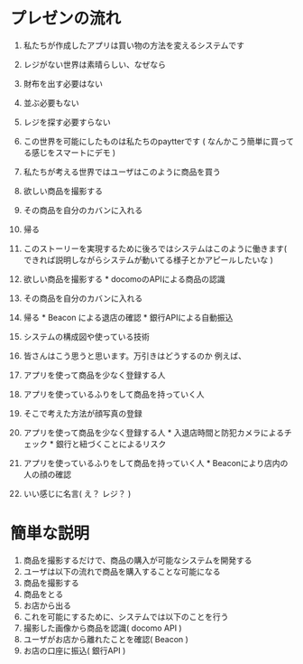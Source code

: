 # プレゼンの流れ

1. 私たちが作成したアプリは買い物の方法を変えるシステムです

2. レジがない世界は素晴らしい、なぜなら
  1. 財布を出す必要はない
  2. 並ぶ必要もない
  3. レジを探す必要すらない

3. この世界を可能にしたものは私たちのpaytterです
  ( なんかこう簡単に買ってる感じをスマートにデモ )

4. 私たちが考える世界ではユーザはこのように商品を買う
  1. 欲しい商品を撮影する
  2. その商品を自分のカバンに入れる
  3. 帰る

5. このストーリーを実現するために後ろではシステムはこのように働きます( できれば説明しながらシステムが動いてる様子とかアピールしたいな )
  1. 欲しい商品を撮影する
    * docomoのAPIによる商品の認識
  2. その商品を自分のカバンに入れる
  3. 帰る
    * Beacon による退店の確認
    * 銀行APIによる自動振込

6. システムの構成図や使っている技術

7. 皆さんはこう思うと思います。万引きはどうするのか
  例えば、
  1. アプリを使って商品を少なく登録する人
  2. アプリを使っているふりをして商品を持っていく人

9. そこで考えた方法が顔写真の登録
  1. アプリを使って商品を少なく登録する人
    * 入退店時間と防犯カメラによるチェック
    * 銀行と紐づくことによるリスク
  2. アプリを使っているふりをして商品を持っていく人
    * Beaconにより店内の人の顔の確認

10. いい感じに名言( え？ レジ？ )



# 簡単な説明
1. 商品を撮影するだけで、商品の購入が可能なシステムを開発する
2. ユーザは以下の流れで商品を購入することな可能になる
  1. 商品を撮影する
  2. 商品をとる
  3. お店から出る
3. これを可能にするために、システムでは以下のことを行う
  1. 撮影した画像から商品を認識( docomo API )
  2. ユーザがお店から離れたことを確認( Beacon )
  3. お店の口座に振込( 銀行API )




